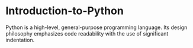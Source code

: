 # Introduction-to-Python
Python is a high-level, general-purpose programming language. Its design philosophy emphasizes code readability with the use of significant indentation.
